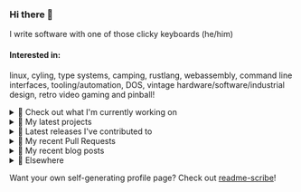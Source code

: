 ### Hi there 👋

I write software with one of those clicky keyboards (he/him)

#### Interested in:
linux, cyling, type systems, camping, rustlang, webassembly, command line interfaces, tooling/automation, DOS, vintage hardware/software/industrial design, retro video gaming and pinball!
<details><summary>👀 Check out what I'm currently working on</summary><br />

- [MetaMask/metamask-mobile](https://github.com/MetaMask/metamask-mobile) - Mobile web browser providing access to websites that use the Ethereum blockchain (3 days ago)
- [rickycodes/win98config](https://github.com/rickycodes/win98config) -  (4 days ago)
- [MetaMask/action-publish-release](https://github.com/MetaMask/action-publish-release) -  (5 days ago)
- [MetaMask/controllers](https://github.com/MetaMask/controllers) - Collection of platform-agnostic modules for creating secure data models for cryptocurrency wallets (6 days ago)
- [MetaMask/action-create-release-pr](https://github.com/MetaMask/action-create-release-pr) -  (1 week ago)
</details>

<details><summary>🌱 My latest projects</summary><br />

- [rickycodes/win98config](https://github.com/rickycodes/win98config) - 
- [rickycodes/kitties](https://github.com/rickycodes/kitties) - micro site to browse CryptoKitties
- [rickycodes/pve-no-subscription](https://github.com/rickycodes/pve-no-subscription) - Proxmox VE No-Subscription Removal
- [rickycodes/ftse-rs](https://github.com/rickycodes/ftse-rs) - scrape and filter hl.co.uk market summaries
- [rickycodes/card](https://github.com/rickycodes/card) - npx business card built with rust targeting wasm
</details>

<details><summary>🔭 Latest releases I've contributed to</summary><br />

- [MetaMask/snaps-monorepo](https://github.com/MetaMask/snaps-monorepo) ([v0.23.0](https://github.com/MetaMask/snaps-monorepo/releases/tag/v0.23.0), today) - Monorepo for Snaps dependencies.
- [MetaMask/metamask-extension](https://github.com/MetaMask/metamask-extension) ([v10.21.1](https://github.com/MetaMask/metamask-extension/releases/tag/v10.21.1), 1 week ago) - :globe_with_meridians: :electric_plug: The MetaMask browser extension enables browsing Ethereum blockchain enabled websites
- [MetaMask/action-create-release-pr](https://github.com/MetaMask/action-create-release-pr) ([v1.4.3](https://github.com/MetaMask/action-create-release-pr/releases/tag/v1.4.3), 1 week ago) - 
- [MetaMask/action-require-additional-reviewer](https://github.com/MetaMask/action-require-additional-reviewer) ([v1.0.5](https://github.com/MetaMask/action-require-additional-reviewer/releases/tag/v1.0.5), 1 week ago) - A GitHub Action that can be used to require additional reviewers of automatically created Pull Requests.
- [MetaMask/action-publish-release](https://github.com/MetaMask/action-publish-release) ([v2.0.2](https://github.com/MetaMask/action-publish-release/releases/tag/v2.0.2), 1 week ago) - 
</details>

<details><summary>🔨 My recent Pull Requests</summary><br />

- [Feature/slack announce](https://github.com/MetaMask/action-npm-publish/pull/9) on [MetaMask/action-npm-publish](https://github.com/MetaMask/action-npm-publish) (4 days ago)
- [Bump actions](https://github.com/MetaMask/controllers/pull/946) on [MetaMask/controllers](https://github.com/MetaMask/controllers) (1 week ago)
- [Bump `@actions/core`](https://github.com/MetaMask/action-create-release-pr/pull/102) on [MetaMask/action-create-release-pr](https://github.com/MetaMask/action-create-release-pr) (1 week ago)
- [Remove `set-output`](https://github.com/MetaMask/action-publish-release/pull/55) on [MetaMask/action-publish-release](https://github.com/MetaMask/action-publish-release) (1 week ago)
- [Remove `set-output`](https://github.com/MetaMask/action-require-additional-reviewer/pull/49) on [MetaMask/action-require-additional-reviewer](https://github.com/MetaMask/action-require-additional-reviewer) (1 week ago)
</details>

<details><summary>📜 My recent blog posts</summary><br />

- [Publishing my Website to the peer-to-peer Web](//ricky.codes/blog/posts/publishing-to-the-peer-to-peer-web/) (4 years ago)
</details>

<details><summary>🔗 Elsewhere</summary><br />

- Web: https://ricky.codes
- Twitter: https://twitter.com/rickycodes
- Blog: https://ricky.codes/blog
</details>

Want your own self-generating profile page? Check out [readme-scribe](https://github.com/muesli/readme-scribe)!

